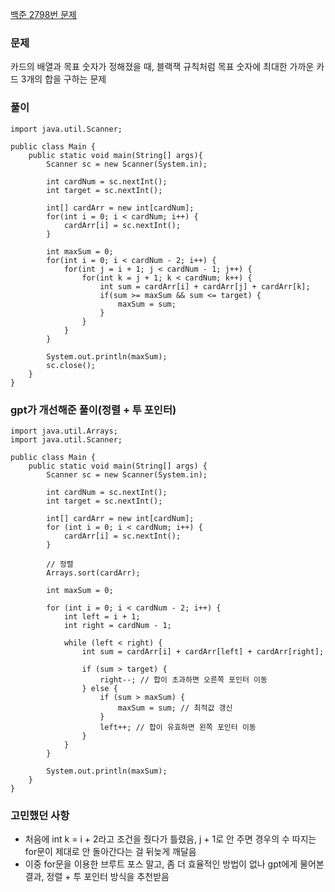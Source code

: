 [백준 2798번 문제](https://www.acmicpc.net/problem/2798)

### 문제
카드의 배열과 목표 숫자가 정해졌을 때,
블랙잭 규칙처럼 목표 숫자에 최대한 가까운 카드 3개의 합을 구하는 문제

### 풀이

```
import java.util.Scanner;

public class Main {
    public static void main(String[] args){
    	Scanner sc = new Scanner(System.in);
    	
    	int cardNum = sc.nextInt();
    	int target = sc.nextInt();
    	
    	int[] cardArr = new int[cardNum];
    	for(int i = 0; i < cardNum; i++) {
    		cardArr[i] = sc.nextInt();
    	}
    	
    	int maxSum = 0;
    	for(int i = 0; i < cardNum - 2; i++) {
    		for(int j = i + 1; j < cardNum - 1; j++) {
    			for(int k = j + 1; k < cardNum; k++) {
    				int sum = cardArr[i] + cardArr[j] + cardArr[k];
    				if(sum >= maxSum && sum <= target) {
    					maxSum = sum;
    				}
    			}
    		}
    	}
    	
    	System.out.println(maxSum);
    	sc.close();
    }
}
```

### gpt가 개선해준 풀이(정렬 + 투 포인터)
```
import java.util.Arrays;
import java.util.Scanner;

public class Main {
    public static void main(String[] args) {
        Scanner sc = new Scanner(System.in);

        int cardNum = sc.nextInt();
        int target = sc.nextInt();

        int[] cardArr = new int[cardNum];
        for (int i = 0; i < cardNum; i++) {
            cardArr[i] = sc.nextInt();
        }

        // 정렬
        Arrays.sort(cardArr);

        int maxSum = 0;

        for (int i = 0; i < cardNum - 2; i++) {
            int left = i + 1;
            int right = cardNum - 1;

            while (left < right) {
                int sum = cardArr[i] + cardArr[left] + cardArr[right];

                if (sum > target) {
                    right--; // 합이 초과하면 오른쪽 포인터 이동
                } else {
                    if (sum > maxSum) {
                        maxSum = sum; // 최적값 갱신
                    }
                    left++; // 합이 유효하면 왼쪽 포인터 이동
                }
            }
        }

        System.out.println(maxSum);
    }
}
```

### 고민했던 사항
- 처음에 int k = i + 2라고 조건을 줬다가 틀렸음, j + 1로 안 주면 경우의 수 따지는 for문이 제대로 안 돌아간다는 걸 뒤늦게 깨달음
- 이중 for문을 이용한 브루트 포스 말고, 좀 더 효율적인 방법이 없나 gpt에게 물어본 결과, 정렬 + 투 포인터 방식을 추천받음